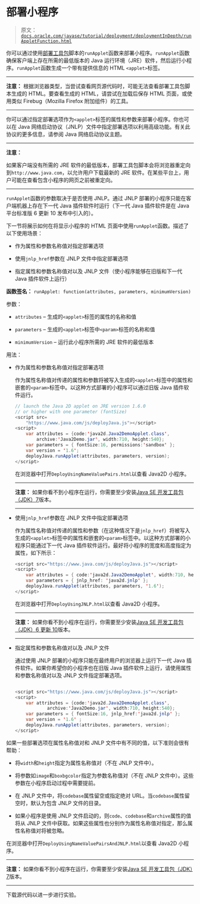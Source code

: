 # 部署小程序

> 原文：[`docs.oracle.com/javase/tutorial/deployment/deploymentInDepth/runAppletFunction.html`](https://docs.oracle.com/javase/tutorial/deployment/deploymentInDepth/runAppletFunction.html)

你可以通过使用[部署工具包](https://www.java.com/js/deployJava.txt)脚本的`runApplet`函数来部署小程序。`runApplet`函数确保客户端上存在所需的最低版本的 Java 运行环境（JRE）软件，然后运行小程序。`runApplet`函数生成一个带有提供信息的 HTML `<applet>`标签。

* * *

**注意：** 根据浏览器类型，当尝试查看网页源代码时，可能无法查看部署工具包脚本生成的 HTML。要查看生成的 HTML，请尝试在加载后保存 HTML 页面，或使用类似 Firebug（Mozilla Firefox 附加组件）的工具。

* * *

你可以通过指定部署选项作为`<applet>`标签的属性和参数来部署小程序。你也可以在 Java 网络启动协议（JNLP）文件中指定部署选项以利用高级功能。有关此协议的更多信息，请参阅 Java 网络启动协议主题。

* * *

**注意：**

如果客户端没有所需的 JRE 软件的最低版本，部署工具包脚本会将浏览器重定向到`http://www.java.com`，以允许用户下载最新的 JRE 软件。在某些平台上，用户可能在查看包含小程序的网页之前被重定向。

* * *

`runApplet`函数的参数取决于是否使用 JNLP。通过 JNLP 部署的小程序只能在客户端机器上存在下一代 Java 插件软件时运行（下一代 Java 插件软件是在 Java 平台标准版 6 更新 10 发布中引入的）。

下一节将展示如何在将显示小程序的 HTML 页面中使用`runApplet`函数。描述了以下使用场景：

+   作为属性和参数名称值对指定部署选项

+   使用`jnlp_href`参数在 JNLP 文件中指定部署选项

+   指定属性和参数名称值对以及 JNLP 文件（使小程序能够在旧版和下一代 Java 插件软件上运行）

**函数签名：** `runApplet: function(attributes, parameters, minimumVersion)`

参数：

+   `attributes` – 生成的`<applet>`标签的属性的名称和值

+   `parameters` – 生成的`<applet>`标签中`<param>`标签的名称和值

+   `minimumVersion` – 运行此小程序所需的 JRE 软件的最低版本

用法：

+   作为属性和参数名称值对指定部署选项

    作为属性名称值对传递的属性和参数将被写入生成的`<applet>`标签中的属性和嵌套的`<param>`标签中。以这种方式部署的小程序可以通过旧版 Java 插件软件运行。

    ```java
    // launch the Java 2D applet on JRE version 1.6.0
    // or higher with one parameter (fontSize)
    <script src=
        "https://www.java.com/js/deployJava.js"></script>
    <script>
        var attributes = {code:'java2d.Java2DemoApplet.class',
            archive:'Java2Demo.jar', width:710, height:540};
        var parameters = { fontSize:16, permissions:'sandbox' };
        var version = '1.6';
        deployJava.runApplet(attributes, parameters, version);
    </script>

    ```

    在浏览器中打开``DeployUsingNameValuePairs.html``以查看 Java2D 小程序。

    * * *

    **注意：** 如果你看不到小程序在运行，你需要至少安装[Java SE 开发工具包（JDK）7](http://www.oracle.com/technetwork/java/javase/downloads/index.html)版本。

    * * *

+   使用`jnlp_href`参数在 JNLP 文件中指定部署选项

    作为属性名称值对传递的属性和参数（在这种情况下是`jnlp_href`）将被写入生成的`<applet>`标签中的属性和嵌套的`<param>`标签中。以这种方式部署的小程序只能通过下一代 Java 插件软件运行。最好将小程序的宽度和高度指定为属性，如下所示：

    ```java
    <script src="https://www.java.com/js/deployJava.js"></script>
    <script> 
        var attributes = { code:'java2d.Java2DemoApplet', width:710, height:540 }; 
        var parameters = { jnlp_href: 'java2d.jnlp' }; 
        deployJava.runApplet(attributes, parameters, '1.6'); 
    </script>

    ```

    在浏览器中打开``DeployUsingJNLP.html``以查看 Java2D 小程序。

    * * *

    **注意：** 如果你看不到小程序在运行，你需要至少安装[Java SE 开发工具包（JDK）6 更新 10](http://www.oracle.com/technetwork/java/javase/downloads/index.html)版本。

    * * *

+   指定属性和参数名称值对以及 JNLP 文件

    通过使用 JNLP 部署的小程序只能在最终用户的浏览器上运行下一代 Java 插件软件。如果你希望你的小程序也在旧版 Java 插件软件上运行，请使用属性和参数名称值对以及 JNLP 文件指定部署选项。

    ```java

    <script src="https://www.java.com/js/deployJava.js"></script>
    <script>  
        var attributes = {code:'java2d.Java2DemoApplet.class', 
                archive:'Java2Demo.jar', width:710, height:540}; 
        var parameters = { fontSize:16, jnlp_href:'java2d.jnlp' }; 
        var version = '1.6' ; 
        deployJava.runApplet(attributes, parameters, version);      
    </script>

    ```

如果一些部署选项在属性名称值对和 JNLP 文件中有不同的值，以下准则会很有帮助：

+   将`width`和`height`指定为属性名称值对（不在 JNLP 文件中）。

+   将参数如`image`和`boxbgcolor`指定为参数名称值对（不在 JNLP 文件中）。这些参数在小程序启动过程中需要提前。

+   在 JNLP 文件中，将`codebase`属性留空或指定绝对 URL。当`codebase`属性留空时，默认为包含 JNLP 文件的目录。

+   如果小程序是使用 JNLP 文件启动的，则`code`、`codebase`和`archive`属性的值将从 JNLP 文件中获取。如果这些属性也分别作为属性名称值对指定，那么属性名称值对将被忽略。

在浏览器中打开``DeployUsingNameValuePairsAndJNLP.html``以查看 Java2D 小程序。

* * *

**注意：** 如果你看不到小程序在运行，你需要至少安装[Java SE 开发工具包（JDK）7](http://www.oracle.com/technetwork/java/javase/downloads/index.html)版本。

* * *

下载源代码以进一步进行实验。
